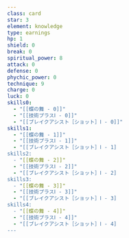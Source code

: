 ```yaml
---
class: card
star: 3
element: knowledge
type: earnings
hp: 1
shield: 0
break: 0
spiritual_power: 8
attack: 0
defense: 0
phychic_power: 0
technique: 9
charge: 0
luck: 0
skills0:
  - "[[蝶の舞 - 0]]"
  - "[[技術プラスⅠ - 0]]"
  - "[[ブレイクアシスト［ショット］Ⅰ - 0]]"
skills1:
  - "[[蝶の舞 - 1]]"
  - "[[技術プラスⅠ - 1]]"
  - "[[ブレイクアシスト［ショット］Ⅰ - 1]
skills2:
  - "[[蝶の舞 - 2]]"
  - "[[技術プラスⅠ - 2]]"
  - "[[ブレイクアシスト［ショット］Ⅰ - 2]
skills3:
  - "[[蝶の舞 - 3]]"
  - "[[技術プラスⅠ - 3]]"
  - "[[ブレイクアシスト［ショット］Ⅰ - 3]
skills4:
  - "[[蝶の舞 - 4]]"
  - "[[技術プラスⅠ - 4]]"
  - "[[ブレイクアシスト［ショット］Ⅰ - 4]
---
```


